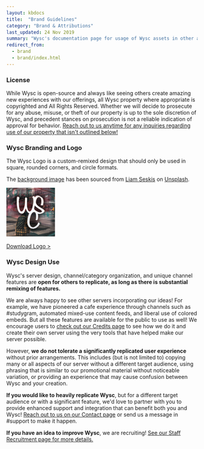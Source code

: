 ```yaml
---
layout: kbdocs
title:  "Brand Guidelines"
category: "Brand & Attributions"
last_updated: 24 Nov 2019
summary: "Wysc's documentation page for usage of Wysc assets in other areas of the Internet."
redirect_from:
  - brand
  - brand/index.html
---
```


### License

While Wysc is open-source and always like seeing others create amazing new experiences with our offerings, all Wysc property where appropriate is copyrighted and All Rights Reserved. Whether we will decide to prosecute for any abuse, misuse, or theft of our property is up to the sole discretion of Wysc, and precedent stances on prosecution is not a reliable indication of approval for behavior. [Reach out to us anytime for any inquiries regarding use of our property that isn't outlined below!](contact)

### Wysc Branding and Logo

The Wysc Logo is a custom-remixed design that should only be used in square, rounded corners, and circle formats.

The [background image](https://unsplash.com/photos/9NhciG1wq10) has been sourced from [Liam Seskis](https://unsplash.com/@liamseskis?utm_source=unsplash&utm_medium=referral&utm_content=creditCopyText) on [Unsplash](https://unsplash.com/?utm_source=unsplash&utm_medium=referral&utm_content=creditCopyText).

![Square Logo](/media/wsc-square-sm.png "Square Logo")

<a href="/media/wsc-square-sm.png" download="Wysc Logo">Download Logo ></a>

### Wysc Design Use

Wysc's server design, channel/category organization, and unique channel features are **open for others to replicate, as long as there is substantial remixing of features.**

We are always happy to see other servers incorporating our ideas! For example, we have pioneered a cafe experience through channels such as #studygram, automated mixed-use content feeds, and liberal use of colored embeds. But all these features are available for the public to use as well! We encourage users to [check out our Credits page](credits) to see how we do it and create their own server using the very tools that have helped make our server possible.

However, **we do not tolerate a significantly replicated user experience** without prior arrangements. This includes (but is not limited to) copying many or all aspects of our server without a different target audience, using phrasing that is similar to our promotional material without noticeable variation, or providing an experience that may cause confusion between Wysc and your creation.

**If you would like to heavily replicate Wysc**, but for a different target audience or with a significant feature, we'd love to partner with you to provide enhanced support and integration that can benefit both you and Wysc! [Reach out to us on our Contact page](contact) or send us a message in #support to make it happen.

**If you have an idea to improve Wysc**, we are recruiting! [See our Staff Recruitment page for more details.](staffrecruit)